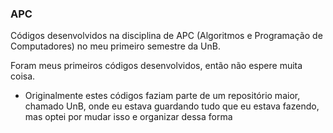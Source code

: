 ### APC

Códigos desenvolvidos na disciplina de APC (Algoritmos e Programação de Computadores) no meu primeiro semestre da UnB.

Foram meus primeiros códigos desenvolvidos, então não espere muita coisa.

* Originalmente estes códigos faziam parte de um repositório maior, chamado UnB, onde eu estava guardando tudo que eu estava fazendo, mas optei por mudar isso e organizar dessa forma

